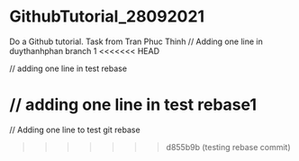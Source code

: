 # GithubTutorial_28092021
Do a Github tutorial. Task from Tran Phuc Thinh
// Adding one line in duythanhphan branch 1
<<<<<<< HEAD

// adding one line in test rebase

// adding one line in test rebase1
=======
 
// Adding one line to test git rebase
>>>>>>> d855b9b (testing rebase commit)
